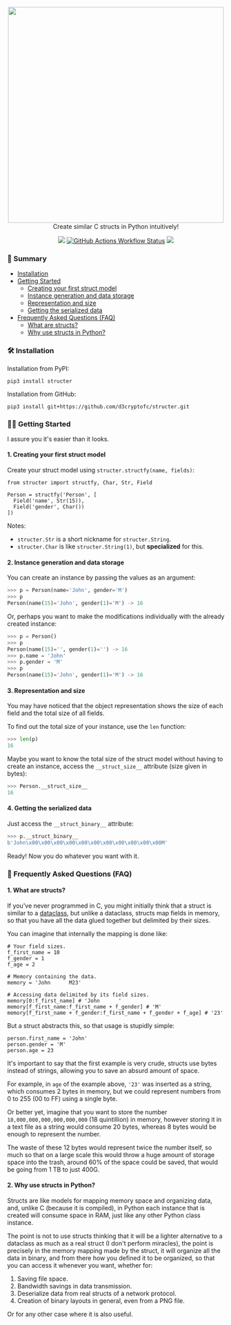 <br><br>
<p align="center">
  <img src="https://svgshare.com/i/1CDo.svg" width="500">
  <br>
  Create similar C structs in Python intuitively!
</p>

<p align="center">
  <a href="https://pypi.org/project/structer"><img src="https://img.shields.io/badge/v0.1.1-282C34?style=flat-square&label=Version&labelColor=1D1D1D"></a>
  <a href="https://github.com/d3cryptofc/structer/actions/workflows/ci.yml"><img alt="GitHub Actions Workflow Status" src="https://img.shields.io/github/actions/workflow/status/d3cryptofc/structer/ci.yml?style=flat-square&labelColor=1D1D1D&label=Python 3.9 | 3.10 | 3.11 | 3.12&logo=python&logoColor=white"></a>
  <a href="https://github.com/d3cryptofc/structer/LICENSE"><img src="https://img.shields.io/badge/MIT-282C34?style=flat-square&label=License&labelColor=1D1D1D"></a>
</p>

### 📌 Summary

- [Installation](#%EF%B8%8F-installation)
- [Getting Started](#%EF%B8%8F-getting-started)
  - [Creating your first struct model](#1-creating-your-first-struct-model)
  - [Instance generation and data storage](#2-instance-generation-and-data-storage)
  - [Representation and size](#3-representation-and-size)
  - [Getting the serialized data](#4-getting-the-serialized-data)
- [Frequently Asked Questions (FAQ)](#-frequently-asked-questions-faq)
  - [What are structs?](#1-what-are-structs)
  - [Why use structs in Python?](#2-why-use-structs-in-python)

### 🛠️ Installation

Installation from PyPI:
```
pip3 install structer
```

Installation from GitHub:
```
pip3 install git+https://github.com/d3cryptofc/structer.git
```

### 🏃‍♀️ Getting Started

I assure you it's easier than it looks.

#### 1. Creating your first struct model

Create your struct model using `structer.structfy(name, fields)`:

```python3
from structer import structfy, Char, Str, Field

Person = structfy('Person', [
  Field('name', Str(15)),
  Field('gender', Char())
])
```

Notes:

- `structer.Str` is a short nickname for `structer.String`.
- `structer.Char` is like `structer.String(1)`, but **specialized** for this.

#### 2. Instance generation and data storage

You can create an instance by passing the values ​​as an argument:

```python
>>> p = Person(name='John', gender='M')
>>> p
Person(name(15)='John', gender(1)='M') -> 16
```

Or, perhaps you want to make the modifications individually with the already created instance:

```python
>>> p = Person()
>>> p
Person(name(15)='', gender(1)='') -> 16
>>> p.name = 'John'
>>> p.gender = 'M'
>>> p
Person(name(15)='John', gender(1)='M') -> 16
```

#### 3. Representation and size

You may have noticed that the object representation shows the size of each field and the total size of all fields.

To find out the total size of your instance, use the `len` function:

```python
>>> len(p)
16
```

Maybe you want to know the total size of the struct model without having to create an instance, access the `__struct_size__` attribute (size given in bytes):

```python
>>> Person.__struct_size__
16
```

#### 4. Getting the serialized data

Just access the `__struct_binary__` attribute:

```python
>>> p.__struct_binary__
b'John\x00\x00\x00\x00\x00\x00\x00\x00\x00\x00\x00M'
```

Ready! Now you do whatever you want with it.

### 💬 Frequently Asked Questions (FAQ)
#### 1. What are structs?

If you've never programmed in C, you might initially think that a struct is similar to a [dataclass](https://docs.python.org/3/library/dataclasses.html), but unlike a dataclass, structs map fields in memory, so that you have all the data glued together but delimited by their sizes.

You can imagine that internally the mapping is done like:

```python3
# Your field sizes.
f_first_name = 10
f_gender = 1
f_age = 2

# Memory containing the data.
memory = 'John      M23'

# Accessing data delimited by its field sizes.
memory[0:f_first_name] # 'John      '
memory[f_first_name:f_first_name + f_gender] # 'M'
memory[f_first_name + f_gender:f_first_name + f_gender + f_age] # '23'
```

But a struct abstracts this, so that usage is stupidly simple:

```python3
person.first_name = 'John'
person.gender = 'M'
person.age = 23
```

It's important to say that the first example is very crude, structs use bytes instead of strings, allowing you to save an absurd amount of space.

For example, in `age` of the example above, `'23'` was inserted as a string, which consumes 2 bytes in memory, but we could represent numbers from 0 to 255 (00 to FF) using a single byte.

Or better yet, imagine that you want to store the number `18,000,000,000,000,000,000` (18 quintillion) in memory, however storing it in a text file as a string would consume 20 bytes, whereas 8 bytes would be enough to represent the number.

The waste of these 12 bytes would represent twice the number itself, so much so that on a large scale this would throw a huge amount of storage space into the trash, around 60% of the space could be saved, that would be going from 1 TB to just 400G.

#### 2. Why use structs in Python?

Structs are like models for mapping memory space and organizing data, and, unlike C (because it is compiled), in Python each instance that is created will consume space in RAM, just like any other Python class instance.

The point is not to use structs thinking that it will be a lighter alternative to a dataclass as much as a real struct (I don't perform miracles), the point is precisely in the memory mapping made by the struct, it will organize all the data in binary, and from there how you defined it to be organized, so that you can access it whenever you want, whether for:

1. Saving file space.
2. Bandwidth savings in data transmission.
3. Deserialize data from real structs of a network protocol.
4. Creation of binary layouts in general, even from a PNG file.

Or for any other case where it is also useful.